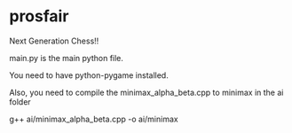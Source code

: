 # prosfair
Next Generation Chess!!

main.py is the main python file.

You need to have python-pygame installed.

Also, you need to compile the minimax_alpha_beta.cpp to minimax in the ai folder

g++ ai/minimax_alpha_beta.cpp -o ai/minimax
